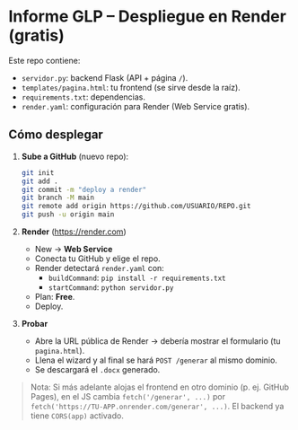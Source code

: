 # Informe GLP – Despliegue en Render (gratis)

Este repo contiene:
- `servidor.py`: backend Flask (API + página `/`).
- `templates/pagina.html`: tu frontend (se sirve desde la raíz).
- `requirements.txt`: dependencias.
- `render.yaml`: configuración para Render (Web Service gratis).

## Cómo desplegar

1. **Sube a GitHub** (nuevo repo):
   ```bash
   git init
   git add .
   git commit -m "deploy a render"
   git branch -M main
   git remote add origin https://github.com/USUARIO/REPO.git
   git push -u origin main
   ```

2. **Render** (https://render.com)
   - New → **Web Service**
   - Conecta tu GitHub y elige el repo.
   - Render detectará `render.yaml` con:
     - `buildCommand`: `pip install -r requirements.txt`
     - `startCommand`: `python servidor.py`
   - Plan: **Free**.
   - Deploy.

3. **Probar**
   - Abre la URL pública de Render → debería mostrar el formulario (tu `pagina.html`).
   - Llena el wizard y al final se hará `POST /generar` al mismo dominio.
   - Se descargará el `.docx` generado.

> Nota: Si más adelante alojas el frontend en otro dominio (p. ej. GitHub Pages),
> en el JS cambia `fetch('/generar', ...)` por `fetch('https://TU-APP.onrender.com/generar', ...)`.
> El backend ya tiene `CORS(app)` activado.
